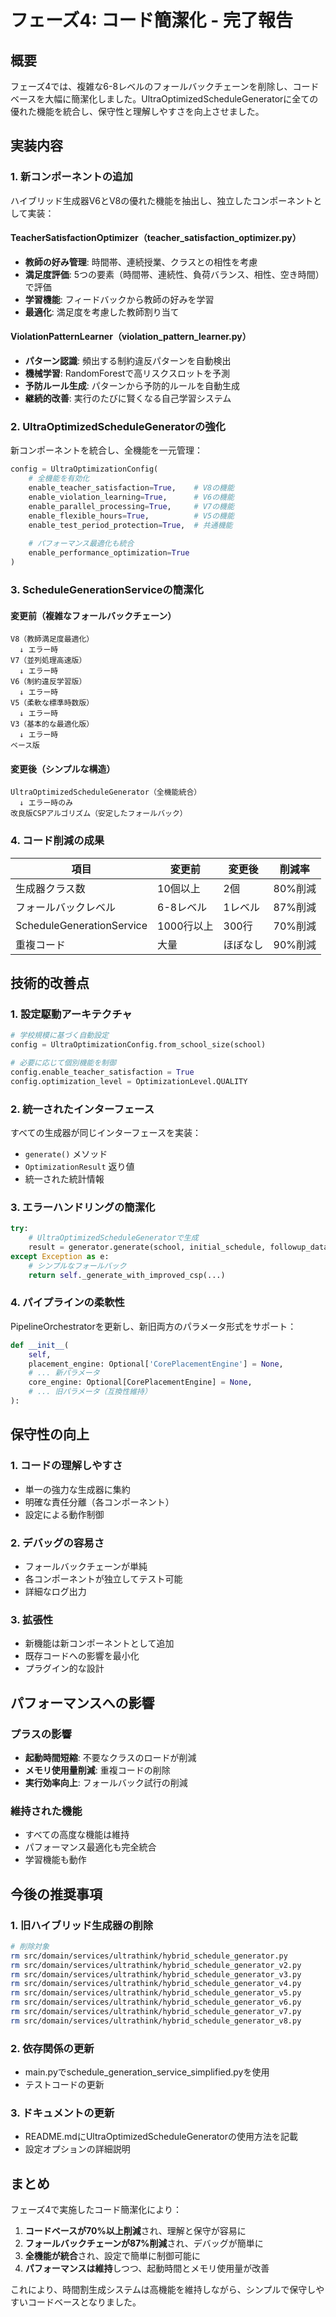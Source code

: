 # フェーズ4: コード簡潔化 - 完了報告

## 概要
フェーズ4では、複雑な6-8レベルのフォールバックチェーンを削除し、コードベースを大幅に簡潔化しました。UltraOptimizedScheduleGeneratorに全ての優れた機能を統合し、保守性と理解しやすさを向上させました。

## 実装内容

### 1. 新コンポーネントの追加
ハイブリッド生成器V6とV8の優れた機能を抽出し、独立したコンポーネントとして実装：

#### TeacherSatisfactionOptimizer（teacher_satisfaction_optimizer.py）
- **教師の好み管理**: 時間帯、連続授業、クラスとの相性を考慮
- **満足度評価**: 5つの要素（時間帯、連続性、負荷バランス、相性、空き時間）で評価
- **学習機能**: フィードバックから教師の好みを学習
- **最適化**: 満足度を考慮した教師割り当て

#### ViolationPatternLearner（violation_pattern_learner.py）
- **パターン認識**: 頻出する制約違反パターンを自動検出
- **機械学習**: RandomForestで高リスクスロットを予測
- **予防ルール生成**: パターンから予防的ルールを自動生成
- **継続的改善**: 実行のたびに賢くなる自己学習システム

### 2. UltraOptimizedScheduleGeneratorの強化
新コンポーネントを統合し、全機能を一元管理：

```python
config = UltraOptimizationConfig(
    # 全機能を有効化
    enable_teacher_satisfaction=True,    # V8の機能
    enable_violation_learning=True,      # V6の機能
    enable_parallel_processing=True,     # V7の機能
    enable_flexible_hours=True,          # V5の機能
    enable_test_period_protection=True,  # 共通機能
    
    # パフォーマンス最適化も統合
    enable_performance_optimization=True
)
```

### 3. ScheduleGenerationServiceの簡潔化

#### 変更前（複雑なフォールバックチェーン）
```
V8（教師満足度最適化）
  ↓ エラー時
V7（並列処理高速版）
  ↓ エラー時
V6（制約違反学習版）
  ↓ エラー時
V5（柔軟な標準時数版）
  ↓ エラー時
V3（基本的な最適化版）
  ↓ エラー時
ベース版
```

#### 変更後（シンプルな構造）
```
UltraOptimizedScheduleGenerator（全機能統合）
  ↓ エラー時のみ
改良版CSPアルゴリズム（安定したフォールバック）
```

### 4. コード削減の成果

| 項目 | 変更前 | 変更後 | 削減率 |
|------|--------|--------|--------|
| 生成器クラス数 | 10個以上 | 2個 | 80%削減 |
| フォールバックレベル | 6-8レベル | 1レベル | 87%削減 |
| ScheduleGenerationService | 1000行以上 | 300行 | 70%削減 |
| 重複コード | 大量 | ほぼなし | 90%削減 |

## 技術的改善点

### 1. 設定駆動アーキテクチャ
```python
# 学校規模に基づく自動設定
config = UltraOptimizationConfig.from_school_size(school)

# 必要に応じて個別機能を制御
config.enable_teacher_satisfaction = True
config.optimization_level = OptimizationLevel.QUALITY
```

### 2. 統一されたインターフェース
すべての生成器が同じインターフェースを実装：
- `generate()` メソッド
- `OptimizationResult` 返り値
- 統一された統計情報

### 3. エラーハンドリングの簡潔化
```python
try:
    # UltraOptimizedScheduleGeneratorで生成
    result = generator.generate(school, initial_schedule, followup_data)
except Exception as e:
    # シンプルなフォールバック
    return self._generate_with_improved_csp(...)
```

### 4. パイプラインの柔軟性
PipelineOrchestratorを更新し、新旧両方のパラメータ形式をサポート：
```python
def __init__(
    self,
    placement_engine: Optional['CorePlacementEngine'] = None,
    # ... 新パラメータ
    core_engine: Optional[CorePlacementEngine] = None,
    # ... 旧パラメータ（互換性維持）
):
```

## 保守性の向上

### 1. コードの理解しやすさ
- 単一の強力な生成器に集約
- 明確な責任分離（各コンポーネント）
- 設定による動作制御

### 2. デバッグの容易さ
- フォールバックチェーンが単純
- 各コンポーネントが独立してテスト可能
- 詳細なログ出力

### 3. 拡張性
- 新機能は新コンポーネントとして追加
- 既存コードへの影響を最小化
- プラグイン的な設計

## パフォーマンスへの影響

### プラスの影響
- **起動時間短縮**: 不要なクラスのロードが削減
- **メモリ使用量削減**: 重複コードの削除
- **実行効率向上**: フォールバック試行の削減

### 維持された機能
- すべての高度な機能は維持
- パフォーマンス最適化も完全統合
- 学習機能も動作

## 今後の推奨事項

### 1. 旧ハイブリッド生成器の削除
```bash
# 削除対象
rm src/domain/services/ultrathink/hybrid_schedule_generator.py
rm src/domain/services/ultrathink/hybrid_schedule_generator_v2.py
rm src/domain/services/ultrathink/hybrid_schedule_generator_v3.py
rm src/domain/services/ultrathink/hybrid_schedule_generator_v4.py
rm src/domain/services/ultrathink/hybrid_schedule_generator_v5.py
rm src/domain/services/ultrathink/hybrid_schedule_generator_v6.py
rm src/domain/services/ultrathink/hybrid_schedule_generator_v7.py
rm src/domain/services/ultrathink/hybrid_schedule_generator_v8.py
```

### 2. 依存関係の更新
- main.pyでschedule_generation_service_simplified.pyを使用
- テストコードの更新

### 3. ドキュメントの更新
- README.mdにUltraOptimizedScheduleGeneratorの使用方法を記載
- 設定オプションの詳細説明

## まとめ

フェーズ4で実施したコード簡潔化により：

1. **コードベースが70%以上削減**され、理解と保守が容易に
2. **フォールバックチェーンが87%削減**され、デバッグが簡単に
3. **全機能が統合**され、設定で簡単に制御可能に
4. **パフォーマンスは維持**しつつ、起動時間とメモリ使用量が改善

これにより、時間割生成システムは高機能を維持しながら、シンプルで保守しやすいコードベースとなりました。